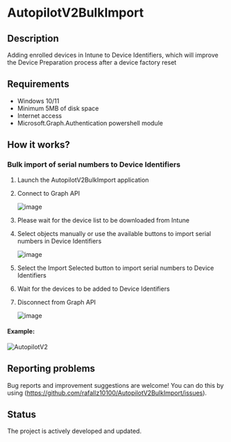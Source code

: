 # AutopilotV2BulkImport
## Description
Adding enrolled devices in Intune to Device Identifiers, which will improve the Device Preparation process after a device factory reset

## Requirements

- Windows 10/11
- Minimum 5MB of disk space
- Internet access
- Microsoft.Graph.Authentication powershell module

## How it works?
### Bulk import of serial numbers to Device Identifiers
1. Launch the AutopilotV2BulkImport application
2. Connect to Graph API
   
   ![image](https://github.com/user-attachments/assets/2f71b049-b516-482b-b181-2176ec7765f1)
4. Please wait for the device list to be downloaded from Intune
5. Select objects manually or use the available buttons to import serial numbers in Device Identifiers
   
   ![image](https://github.com/user-attachments/assets/390398d9-6dde-45fb-8eaf-421421442c3d)
7. Select the Import Selected button to import serial numbers to Device Identifiers
8. Wait for the devices to be added to Device Identifiers
9. Disconnect from Graph API
   
   ![image](https://github.com/user-attachments/assets/c4b64ce1-ce46-44e4-81bb-2ebaac374cb1)

#### Example:
![AutopilotV2](https://github.com/user-attachments/assets/9cf772d2-a5d5-4807-9c04-ecf8e50eae8d)

## Reporting problems

Bug reports and improvement suggestions are welcome! You can do this by using (https://github.com/rafallz10100/AutopilotV2BulkImport/issues).

## Status

The project is actively developed and updated.
